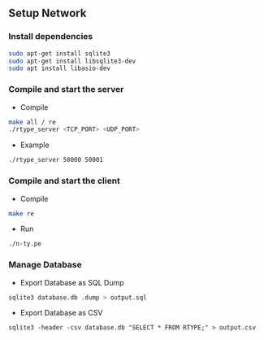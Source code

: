 ## Setup Network

### Install dependencies

```bash
sudo apt-get install sqlite3
sudo apt-get install libsqlite3-dev
sudo apt install libasio-dev
```

### Compile and start the server
- Compile
```bash
make all / re
./rtype_server <TCP_PORT> <UDP_PORT>
```

- Example
```bash
./rtype_server 50000 50001
```

### Compile and start the client

- Compile
```bash
make re
```
- Run
```bash
./n-ty.pe
```


### Manage Database
- Export Database as SQL Dump
```bash
sqlite3 database.db .dump > output.sql
```
- Export Database as CSV
```sqlite
sqlite3 -header -csv database.db "SELECT * FROM RTYPE;" > output.csv
```
